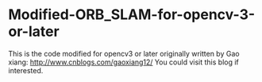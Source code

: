 # Modified-ORB_SLAM-for-opencv-3-or-later

This is the code modified for opencv3 or later originally written by Gao xiang:
    http://www.cnblogs.com/gaoxiang12/
    You could visit this blog if interested.



